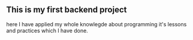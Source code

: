 <h2>This is my first backend project</h2>

<p>here I have applied my whole knowlegde about programming  it's lessons and practices  which I have done.</p>